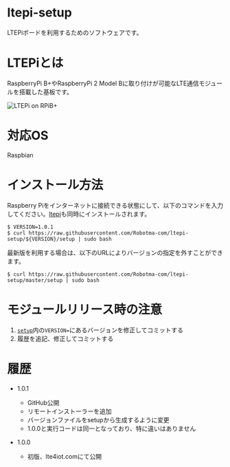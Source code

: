 # ltepi-setup
LTEPiボードを利用するためのソフトウェアです。

# LTEPiとは
RaspberryPi B+やRaspberryPi 2 Model Bに取り付けが可能なLTE通信モジュールを搭載した基板です。

![LTEPi on RPiB+](http://lte4iot.com/wp-content/uploads/2015/05/LTEPi01.png)

# 対応OS
Raspbian

# インストール方法
Raspberry Piをインターネットに接続できる状態にして、以下のコマンドを入力してください。[ltepi](https://github.com/Robotma-com/ltepi)も同時にインストールされます。

```
$ VERSION=1.0.1
$ curl https://raw.githubusercontent.com/Robotma-com/ltepi-setup/${VERSION}/setup | sudo bash
```

最新版を利用する場合は、以下のURLによりバージョンの指定を外すことができます。　
```
$ curl https://raw.githubusercontent.com/Robotma-com/ltepi-setup/master/setup | sudo bash
```

# モジュールリリース時の注意
1. [`setup`](setup)内の`VERSION=`にあるバージョンを修正してコミットする
1. 履歴を追記、修正してコミットする

# 履歴
* 1.0.1
  - GitHub公開
  - リモートインストーラーを追加
  - バージョンファイルをsetupから生成するように変更
  - 1.0.0と実行コードは同一となっており、特に違いはありません

* 1.0.0
  - 初版、lte4iot.comにて公開
